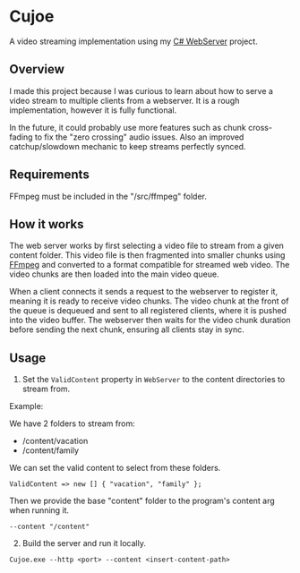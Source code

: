 # Cujoe

A video streaming implementation using my [C# WebServer](https://github.com/JonathanPaugh/CSharpWebServer) project.

## Overview

I made this project because I was curious to learn about how to serve a video stream to multiple clients from a webserver. It is a rough implementation, however it is fully functional.

In the future, it could probably use more features such as chunk cross-fading to fix the "zero crossing" audio issues. Also an improved catchup/slowdown mechanic to keep streams perfectly synced.

## Requirements

FFmpeg must be included in the "/src/ffmpeg" folder.

## How it works

The web server works by first selecting a video file to stream from a given content folder. This video file is then fragmented into smaller chunks using [FFmpeg](https://ffmpeg.org/) and converted to a format compatible for streamed web video. The video chunks are then loaded into the main video queue.

When a client connects it sends a request to the webserver to register it, meaning it is ready to receive video chunks. The video chunk at the front of the queue is dequeued and sent to all registered clients, where it is pushed into the video buffer. The webserver then waits for the video chunk duration before sending the next chunk, ensuring all clients stay in sync.

## Usage

1. Set the `ValidContent` property in `WebServer` to the content directories to stream from.

Example:

We have 2 folders to stream from:

- /content/vacation
- /content/family

We can set the valid content to select from these folders.

`ValidContent => new [] { "vacation", "family" };`

Then we provide the base "content" folder to the program's content arg when running it.

`--content "/content"`

2. Build the server and run it locally.

`Cujoe.exe --http <port> --content <insert-content-path>`
